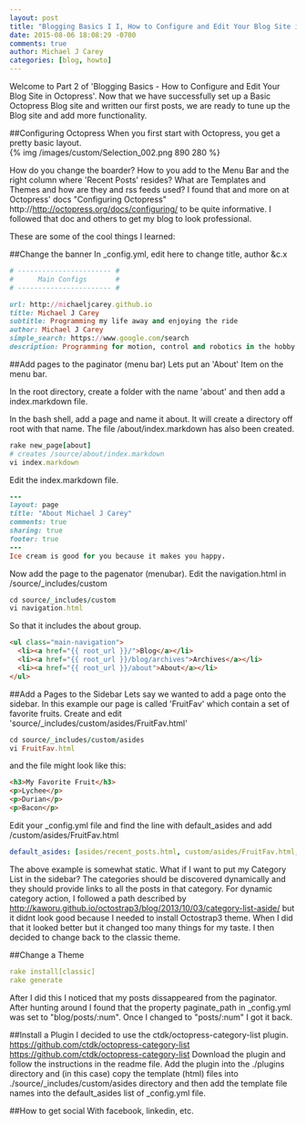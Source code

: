 ```yaml
---
layout: post
title: "Blogging Basics I I, How to Configure and Edit Your Blog Site in Octopress"
date: 2015-08-06 18:08:29 -0700
comments: true
author: Michael J Carey
categories: [blog, howto]
---
```


Welcome to Part 2 of 'Blogging Basics - How to Configure and Edit Your Blog Site in Octopress'.  Now that we have successfully set up a Basic Octopress Blog site and written our first posts, we are ready to tune up the Blog site and add more functionality.

<!-- more -->

##Configuring Octopress
When you first start with Octopress, you get a pretty basic layout.  
{% img /images/custom/Selection_002.png 890 280 %}

How do you change the boarder?  How to you add to the Menu Bar and the right column where 'Recent Posts' resides?
What are Templates and Themes and how are they and rss feeds used?
I found that and more on at Octopress' docs "Configuring Octopress" http://http://octopress.org/docs/configuring/ to be quite informative.  I followed that doc and others to get my blog to look professional.

These are some of the cool things I learned:

##Change the banner
In _config.yml, edit here to change title, author &c.x
``` ruby _config.yml https://michaeljcarey.github.io Source Article
# ----------------------- #
#      Main Configs       #
# ----------------------- #

url: http://michaeljcarey.github.io
title: Michael J Carey
subtitle: Programming my life away and enjoying the ride
author: Michael J Carey
simple_search: https://www.google.com/search
description: Programming for motion, control and robotics in the hobby and industrial sectors. 
```


##Add pages to the paginator (menu bar)
Lets put an 'About' Item on the menu bar.

In the root directory, create a folder with the name 'about' and then add a index.markdown file.

In the bash shell, add a page and name it about.  It will create a directory off root with that name.  The file /about/index.markdown has also been created.
``` ruby Create a Page  https://michaeljcarey.github.io Source Article
rake new_page[about]
# creates /source/about/index.markdown
vi index.markdown
```

Edit the index.markdown file.
``` ruby /about/index.markdown https://michaeljcarey.github.io Source Article
---
layout: page
title: "About Michael J Carey"
comments: true
sharing: true
footer: true
---
Ice cream is good for you because it makes you happy.
```

Now add the page to the pagenator (menubar).  Edit the navigation.html in /source/_includes/custom 
``` ruby Add Page to the Menu Bar https://michaeljcarey.github.io Source Article
cd source/_includes/custom
vi navigation.html
```
So that it includes the about group.
``` html navigation.html https://michaeljcarey.github.io Source Article
<ul class="main-navigation">
  <li><a href="{{ root_url }}/">Blog</a></li>
  <li><a href="{{ root_url }}/blog/archives">Archives</a></li>
  <li><a href="{{ root_url }}/about">About</a></li>
</ul>
```


##Add a Pages to the Sidebar
Lets say we wanted to add a page onto the sidebar.  In this example our page is called 'FruitFav' which contain a set of favorite fruits.
Create and edit 'source/_includes/custom/asides/FruitFav.html'
``` ruby Create and edit 'source/_includes/custom/asides/FruitFav.html' https://michaeljcarey.github.io Source Article
cd source/_includes/custom/asides
vi FruitFav.html
```

and the file might look like this:
``` html FruitFav.html https://michaeljcarey.github.io Source Article
<h3>My Favorite Fruit</h3>
<p>Lychee</p>
<p>Durian</p>
<p>Bacon</p>
```

Edit your _config.yml file and find the line with default_asides and add /custom/asides/FruitFav.html
``` yaml _config.yml https://michaeljcarey.github.io Source Article
default_asides: [asides/recent_posts.html, custom/asides/FruitFav.html, asides/github.html, ...]
```

The above example is somewhat static.  What if I want to put my Category List in the sidebar? The categories should be discovered dynamically and they should provide links to all the posts in that category.  For dynamic category action, I followed a path described by 
http://kaworu.github.io/octostrap3/blog/2013/10/03/category-list-aside/
but it didnt look good because I needed to install Octostrap3 theme.  When I did that it looked better but it changed too many things for my taste.  I then decided to change back to the classic theme.

##Change a Theme
``` yaml To Change Back to the default Classic Theme https://michaeljcarey.github.io Source Article
rake install[classic]
rake generate
```

After I did this I noticed that my posts dissappeared from the paginator.  After hunting around I found that the property paginate_path in _config.yml was set to "blog/posts/:num".  Once I changed to "posts/:num" I got it back.

##Install a Plugin
I decided to use the ctdk/octopress-category-list plugin.  
https://github.com/ctdk/octopress-category-list
https://github.com/ctdk/octopress-category-list
Download the plugin and follow the instructions in the readme file.  Add the plugin into the ./plugins directory and (in this case) copy the template (html) files into ./source/_includes/custom/asides directory and then add the template file names into the default_asides list of _config.yml file.

##How to get social
With facebook, linkedin, etc.







